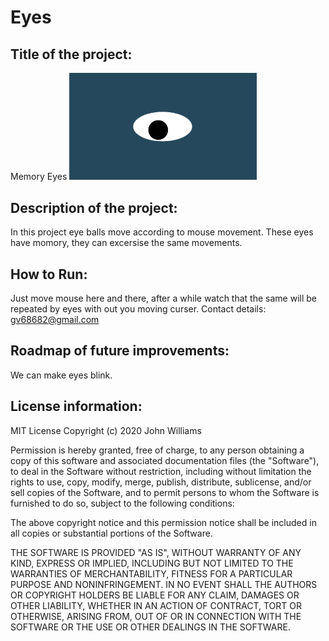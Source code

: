 # Eyes
## Title of the project: 
Memory Eyes
<img src= "eye.png" width='300'/>

## Description of the project:
In this project eye balls move according to mouse movement. These eyes have momory, they can excersise the same movements.
## How to Run: 
Just move mouse here and there, after a while watch that the same will be repeated by eyes with out you moving curser.
Contact details: gv68682@gmail.com
## Roadmap of future improvements:
We can make eyes blink.
## License information: 
MIT License
Copyright (c) 2020 John Williams

Permission is hereby granted, free of charge, to any person obtaining a copy
of this software and associated documentation files (the "Software"), to deal
in the Software without restriction, including without limitation the rights
to use, copy, modify, merge, publish, distribute, sublicense, and/or sell
copies of the Software, and to permit persons to whom the Software is
furnished to do so, subject to the following conditions:

The above copyright notice and this permission notice shall be included in all
copies or substantial portions of the Software.

THE SOFTWARE IS PROVIDED "AS IS", WITHOUT WARRANTY OF ANY KIND, EXPRESS OR
IMPLIED, INCLUDING BUT NOT LIMITED TO THE WARRANTIES OF MERCHANTABILITY,
FITNESS FOR A PARTICULAR PURPOSE AND NONINFRINGEMENT. IN NO EVENT SHALL THE
AUTHORS OR COPYRIGHT HOLDERS BE LIABLE FOR ANY CLAIM, DAMAGES OR OTHER
LIABILITY, WHETHER IN AN ACTION OF CONTRACT, TORT OR OTHERWISE, ARISING FROM,
OUT OF OR IN CONNECTION WITH THE SOFTWARE OR THE USE OR OTHER DEALINGS IN THE
SOFTWARE.

